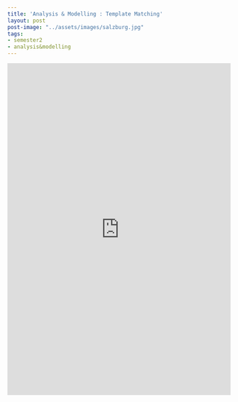 ```yaml
---
title: 'Analysis & Modelling : Template Matching'
layout: post
post-image: "../assets/images/salzburg.jpg"
tags:
- semester2
- analysis&modelling
---
```


<style>
.responsive-wrap iframe{ max-width: 100%;}
</style>
<div class="responsive-wrap">
<!-- this is the embed code provided by Google -->
<iframe src="https://docs.google.com/presentation/d/e/2PACX-1vS6diW5Xe3tPXFv9c4I7rSa3M1CxLIJJxIF2hiDOwzrufJph-5dZs3sJ0g9P01FVQ/embed?start=false&loop=false&delayms=3000" frameborder="0" width="1280" height="749" allowfullscreen="true" mozallowfullscreen="true" webkitallowfullscreen="true"></iframe>
<!-- Google embed ends -->
</div>